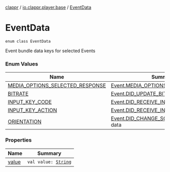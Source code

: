 [clappr](../../index.md) / [io.clappr.player.base](../index.md) / [EventData](./index.md)

# EventData

`enum class EventData`

Event bundle data keys for selected Events

### Enum Values

| Name | Summary |
|---|---|
| [MEDIA_OPTIONS_SELECTED_RESPONSE](-m-e-d-i-a_-o-p-t-i-o-n-s_-s-e-l-e-c-t-e-d_-r-e-s-p-o-n-s-e.md) | [Event.MEDIA_OPTIONS_SELECTED](../-event/-m-e-d-i-a_-o-p-t-i-o-n-s_-s-e-l-e-c-t-e-d.md) data |
| [BITRATE](-b-i-t-r-a-t-e.md) | [Event.DID_UPDATE_BITRATE](../-event/-d-i-d_-u-p-d-a-t-e_-b-i-t-r-a-t-e.md) data |
| [INPUT_KEY_CODE](-i-n-p-u-t_-k-e-y_-c-o-d-e.md) | [Event.DID_RECEIVE_INPUT_KEY](../-event/-d-i-d_-r-e-c-e-i-v-e_-i-n-p-u-t_-k-e-y.md) data |
| [INPUT_KEY_ACTION](-i-n-p-u-t_-k-e-y_-a-c-t-i-o-n.md) | [Event.DID_RECEIVE_INPUT_KEY](../-event/-d-i-d_-r-e-c-e-i-v-e_-i-n-p-u-t_-k-e-y.md) data |
| [ORIENTATION](-o-r-i-e-n-t-a-t-i-o-n.md) | [Event.DID_CHANGE_SCREEN_ORIENTATION](../-event/-d-i-d_-c-h-a-n-g-e_-s-c-r-e-e-n_-o-r-i-e-n-t-a-t-i-o-n.md) data |

### Properties

| Name | Summary |
|---|---|
| [value](value.md) | `val value: `[`String`](https://kotlinlang.org/api/latest/jvm/stdlib/kotlin/-string/index.html) |
